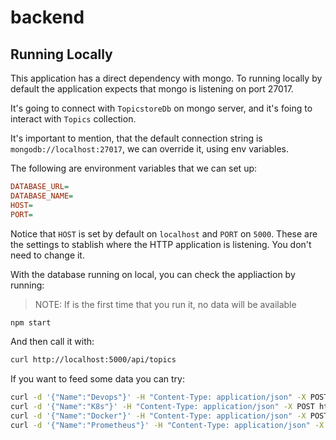 # backend

## Running Locally

This application has a direct dependency with mongo. To running locally by default the application expects that mongo is listening on port 27017.

It's going to connect with `TopicstoreDb` on mongo server, and it's foing to interact with `Topics` collection.

It's important to mention, that the default connection string is `mongodb://localhost:27017`, we can override it, using env variables.

The following are environment variables that we can set up:

```ini
DATABASE_URL=
DATABASE_NAME=
HOST=
PORT=
```

Notice that `HOST` is set by default on `localhost` and `PORT` on `5000`. These are the settings to stablish where the HTTP application is listening. You don't need to change it.

With the database running on local, you can check the appliaction by running:

> NOTE: If is the first time that you run it, no data will be available

```bash
npm start
```

And then call it with:

```bash
curl http://localhost:5000/api/topics
```

If you want to feed some data you can try:

```bash
curl -d '{"Name":"Devops"}' -H "Content-Type: application/json" -X POST http://localhost:5000/api/topics
curl -d '{"Name":"K8s"}' -H "Content-Type: application/json" -X POST http://localhost:5000/api/topics
curl -d '{"Name":"Docker"}' -H "Content-Type: application/json" -X POST http://localhost:5000/api/topics
curl -d '{"Name":"Prometheus"}' -H "Content-Type: application/json" -X POST http://localhost:5000/api/topics
```
